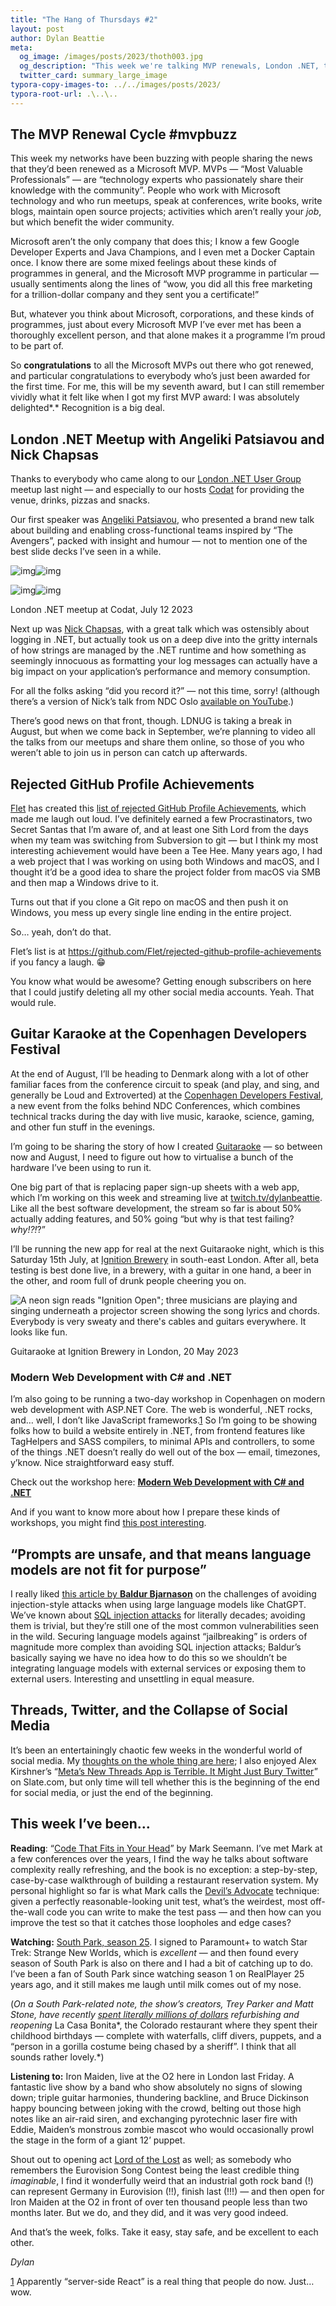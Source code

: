 ```yaml
---
title: "The Hang of Thursdays #2"
layout: post
author: Dylan Beattie
meta:
  og_image: /images/posts/2023/thoth003.jpg
  og_description: "This week we're talking MVP renewals, London .NET, taking Guitaraoke to Denmark, rejected GitHub profile achievements, and social media going into meltdown."
  twitter_card: summary_large_image
typora-copy-images-to: ../../images/posts/2023/
typora-root-url: .\..\..
---
```


## The MVP Renewal Cycle #mvpbuzz

This week my networks have been buzzing with people sharing the news that they’d been renewed as a Microsoft MVP. MVPs — “Most Valuable Professionals” — are “technology experts who passionately share their knowledge with the community”. People who work with Microsoft technology and who run meetups, speak at conferences, write books, write blogs, maintain open source projects; activities which aren’t really your *job*, but which benefit the wider community.

Microsoft aren’t the only company that does this; I know a few Google Developer Experts and Java Champions, and I even met a Docker Captain once. I know there are some mixed feelings about these kinds of programmes in general, and the Microsoft MVP programme in particular — usually sentiments along the lines of “wow, you did all this free marketing for a trillion-dollar company and they sent you a certificate!”

But, whatever you think about Microsoft, corporations, and these kinds of programmes, just about every Microsoft MVP I’ve ever met has been a thoroughly excellent person, and that alone makes it a programme I’m proud to be part of.

So **congratulations** to all the Microsoft MVPs out there who got renewed, and particular congratulations to everybody who’s just been awarded for the first time. For me, this will be my seventh award, but I can still remember vividly what it felt like when I got my first MVP award: I was absolutely delighted*.* Recognition is a big deal.

## London .NET Meetup with Angeliki Patsiavou and Nick Chapsas

Thanks to everybody who came along to our [London .NET User Group](https://www.meetup.com/london-net-user-group/) meetup last night — and especially to our hosts [Codat](https://www.codat.io/) for providing the venue, drinks, pizzas and snacks. 

Our first speaker was [Angeliki Patsiavou](https://twitter.com/a_patsiavou?lang=en-GB), who presented a brand new talk about building and enabling cross-functional teams inspired by “The Avengers”, packed with insight and humour — not to mention one of the best slide decks I’ve seen in a while.

![img](/images/posts/2023/https%3A%2F%2Fsubstack-post-media.s3.amazonaws.com%2Fpublic%2Fimages%2Ff225516e-5b2d-4a2d-9cc1-b97af6d3aa15_6000x3368.jpeg)![img](/images/posts/2023/https%3A%2F%2Fsubstack-post-media.s3.amazonaws.com%2Fpublic%2Fimages%2F2a1d8c87-8f43-4a14-b1b4-919b365eea4b_6000x3368.jpeg)

![img](/images/posts/2023/https%3A%2F%2Fsubstack-post-media.s3.amazonaws.com%2Fpublic%2Fimages%2Fc0fcfc97-9944-40f6-ae23-7d89988681c5_6000x3368.jpeg)![img](/images/posts/2023/https%3A%2F%2Fsubstack-post-media.s3.amazonaws.com%2Fpublic%2Fimages%2F1600c0ea-8fd3-4dcf-8965-7d9078139f13_6000x3368.jpeg)

London .NET meetup at Codat, July 12 2023

Next up was [Nick Chapsas](https://www.youtube.com/@nickchapsas), with a great talk which was ostensibly about logging in .NET, but actually took us on a deep dive into the gritty internals of how strings are managed by the .NET runtime and how something as seemingly innocuous as formatting your log messages can actually have a big impact on your application’s performance and memory consumption.

For all the folks asking “did you record it?” — not this time, sorry! (although there’s a version of Nick’s talk from NDC Oslo [available on YouTube](https://www.youtube.com/watch?v=NlBjVJPkT6M).)

There’s good news on that front, though. LDNUG is taking a break in August, but when we come back in September, we’re planning to video all the talks from our meetups and share them online, so those of you who weren’t able to join us in person can catch up afterwards.

## Rejected GitHub Profile Achievements

[Flet](https://github.com/Flet) has created this [list of rejected GitHub Profile Achievements](https://github.com/Flet/rejected-github-profile-achievements), which made me laugh out loud. I’ve definitely earned a few Procrastinators, two Secret Santas that I’m aware of, and at least one Sith Lord from the days when my team was switching from Subversion to git — but I think my most interesting achievement would have been a Tee Hee. Many years ago, I had a web project that I was working on using both Windows and macOS, and I thought it’d be a good idea to share the project folder from macOS via SMB and then map a Windows drive to it. 

Turns out that if you clone a Git repo on macOS and then push it on Windows, you mess up every single line ending in the entire project. 

So… yeah, don’t do that.

Flet’s list is at https://github.com/Flet/rejected-github-profile-achievements if you fancy a laugh. 😁

You know what would be awesome? Getting enough subscribers on here that I could justify deleting all my other social media accounts. Yeah. That would rule.

## Guitar Karaoke at the Copenhagen Developers Festival

At the end of August, I’ll be heading to Denmark along with a lot of other familiar faces from the conference circuit to speak (and play, and sing, and generally be Loud and Extroverted) at the [Copenhagen Developers Festival](https://cphdevfest.com/), a new event from the folks behind NDC Conferences, which combines technical tracks during the day with live music, karaoke, science, gaming, and other fun stuff in the evenings.

I’m going to be sharing the story of how I created [Guitaraoke](https://guitaraoke.live/) — so between now and August, I need to figure out how to virtualise a bunch of the hardware I’ve been using to run it.

One big part of that is replacing paper sign-up sheets with a web app, which I’m working on this week and streaming live at [twitch.tv/dylanbeattie](https://www.twitch.tv/videos/1869840548). Like all the best software development, the stream so far is about 50% actually adding features, and 50% going “but why is that test failing? *why!?!*?”

I’ll be running the new app for real at the next Guitaraoke night, which is this Saturday 15th July, at [Ignition Brewery](https://ignition.beer/) in south-east London. After all, beta testing is best done live, in a brewery, with a guitar in one hand, a beer in the other, and room full of drunk people cheering you on.

![A neon sign reads "Ignition Open"; three musicians are playing and singing underneath a projector screen showing the song lyrics and chords. Everybody is very sweaty and there's cables and guitars everywhere. It looks like fun.](/images/posts/2023/https%3A%2F%2Fsubstack-post-media.s3.amazonaws.com%2Fpublic%2Fimages%2Fc0ea2539-712f-43f4-af0a-f477683550db_6000x4000.jpeg)

Guitaraoke at Ignition Brewery in London, 20 May 2023

### Modern Web Development with C# and .NET

I’m also going to be running a two-day workshop in Copenhagen on modern web development with ASP.NET Core. The web is wonderful, .NET rocks, and… well, I don’t like JavaScript frameworks.[1](#footnote-1) So I’m going to be showing folks how to build a website entirely in .NET, from frontend features like TagHelpers and SASS compilers, to minimal APIs and controllers, to some of the things .NET doesn’t really do well out of the box — email, timezones, y’know. Nice straightforward easy stuff.

Check out the workshop here: [**Modern Web Development with C# and .NET**](https://cphdevfest.com/workshops/modern-web-development-with-c-and-net/957e969dd365)

And if you want to know more about how I prepare these kinds of workshops, you might find [this post interesting](https://substack.dylanbeattie.net/p/structuring-workshops).

## **“Prompts are unsafe, and that means language models are not fit for purpose”**

I really liked [this article by **Baldur Bjarnason**](https://softwarecrisis.dev/letters/prompts-are-not-fit-for-purpose) on the challenges of avoiding injection-style attacks when using large language models like ChatGPT. We’ve known about [SQL injection attacks](https://owasp.org/www-community/attacks/SQL_Injection) for literally decades; avoiding them is trivial, but they’re still one of the most common vulnerabilities seen in the wild. Securing language models against “jailbreaking” is orders of magnitude more complex than avoiding SQL injection attacks; Baldur’s basically saying we have no idea how to do this so we shouldn’t be integrating language models with external services or exposing them to external users. Interesting and unsettling in equal measure.

## Threads, Twitter, and the Collapse of Social Media

It’s been an entertainingly chaotic few weeks in the wonderful world of social media. My [thoughts on the whole thing are here](https://substack.dylanbeattie.net/p/the-social-meltdown); I also enjoyed Alex Kirshner’s “[Meta’s New Threads App is Terrible. It Might Just Bury Twitter](https://slate.com/technology/2023/07/threads-app-meta-review-twitter-musk-facebook-winner.html)” on Slate.com, but only time will tell whether this is the beginning of the end for social media, or just the end of the beginning.

## This week I’ve been…

**Reading**: “[Code That Fits in Your Head](https://www.oreilly.com/library/view/code-that-fits/9780137464302/)” by Mark Seemann. I’ve met Mark at a few conferences over the years, I find the way he talks about software complexity really refreshing, and the book is no exception: a step-by-step, case-by-case walkthrough of building a restaurant reservation system. My personal highlight so far is what Mark calls the [Devil’s Advocate](https://blog.ploeh.dk/2019/10/07/devils-advocate/) technique: given a perfectly reasonable-looking unit test, what’s the weirdest, most off-the-wall code you can write to make the test pass — and then how can you improve the test so that it catches those loopholes and edge cases?

**Watching:** [South Park, season 25](https://en.wikipedia.org/wiki/South_Park_(season_25)). I signed to Paramount+ to watch Star Trek: Strange New Worlds, which is *excellent* — and then found every season of South Park is also on there and I had a bit of catching up to do. I’ve been a fan of South Park since watching season 1 on RealPlayer 25 years ago, and it still makes me laugh until milk comes out of my nose.

(*On a South Park-related note, the show’s creators, Trey Parker and Matt Stone, have recently* [*spent literally millions of dollars*](https://www.nytimes.com/2023/06/06/us/casa-bonita-restaurant.html) *refurbishing and reopening* La Casa Bonita*, the Colorado restaurant where they spent their childhood birthdays — complete with waterfalls, cliff divers, puppets, and a “person in a gorilla costume being chased by a sheriff”. I think that all sounds rather lovely.*)

**Listening to:** Iron Maiden, live at the O2 here in London last Friday. A fantastic live show by a band who show absolutely no signs of slowing down; triple guitar harmonies, thundering backline, and Bruce Dickinson happy bouncing between joking with the crowd, belting out those high notes like an air-raid siren, and exchanging pyrotechnic laser fire with Eddie, Maiden’s monstrous zombie mascot who would occasionally prowl the stage in the form of a giant 12’ puppet. 

Shout out to opening act [Lord of the Lost](https://www.youtube.com/channel/UCKmi2SZRPoCqXA01qtzIqrw) as well; as somebody who remembers the Eurovision Song Contest being the least credible thing *imaginable*, I find it wonderfully weird that an industrial goth rock band (!) can represent Germany in Eurovision (!!), finish last (!!!) — and then open for Iron Maiden at the O2 in front of over ten thousand people less than two months later. But we do, and they did, and it was very good indeed.

And that’s the week, folks. Take it easy, stay safe, and be excellent to each other.

*Dylan*

[1](#footnote-anchor-1) Apparently “server-side React” is a real thing that people do now. Just… wow.